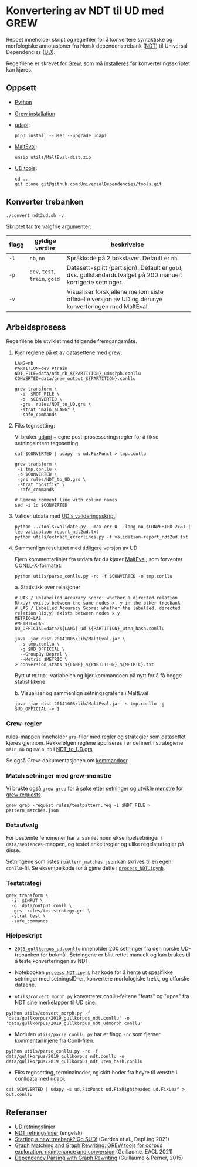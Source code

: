 # Konvertering av NDT til UD med GREW

Repoet inneholder skript og regelfiler for å konvertere syntaktiske og morfologiske annotasjoner fra Norsk dependenstrebank ([NDT](https://www.nb.no/sprakbanken/ressurskatalog/oai-nb-no-sbr-10/)) til Universal Dependencies ([UD](https://universaldependencies.org/)).

Regelfilene er skrevet for [Grew](https://grew.fr/), som må [installeres](https://grew.fr/usage/install/) før konverteringsskriptet kan kjøres.

## Oppsett

- [Python](https://www.python.org/downloads/)
- [Grew installation](https://grew.fr/usage/install/)
- [udapi](https://udapi.github.io/):

  ``` shell
  pip3 install --user --upgrade udapi
  ```

- [MaltEval](https://www.maltparser.org/malteval.html):

  ``` shell
  unzip utils/MaltEval-dist.zip
  ```

- [UD tools](https://github.com/UniversalDependencies/tools/):

  ``` shell
  cd ..
  git clone git@github.com:UniversalDependencies/tools.git
  ```

## Konverter trebanken

``` shell
./convert_ndt2ud.sh -v
```

Skriptet tar tre valgfrie argumenter:

| flagg | gyldige verdier | beskrivelse |
| ---|---|---|
| `-l` | `nb`, `nn` | Språkkode på 2 bokstaver. Default er `nb`. |
| `-p` | `dev`, `test`, `train`, `gold` | Datasett-splitt (partisjon). Default er `gold`, dvs. gullstandardutvalget på 200 manuelt korrigerte setninger. |
| `-v` |  | Visualiser forskjellene mellom siste offisielle versjon av UD og den nye konverteringen med MaltEval. |

## Arbeidsprosess

Regelfilene ble utviklet med følgende fremgangsmåte.

1. Kjør reglene på et av datasettene med grew:

    ```shell
    LANG=nb
    PARTITION=dev #train
    NDT_FILE=data/ndt_nb_${PARTITION}_udmorph.conllu
    CONVERTED=data/grew_output_${PARTITION}.conllu

    grew transform \
      -i  $NDT_FILE \
      -o  $CONVERTED \
      -grs  rules/NDT_to_UD.grs \
      -strat "main_$LANG" \
      -safe_commands
    ```

2. Fiks tegnsetting:

   Vi bruker [udapi](https://udapi.github.io/) + egne post-prosesseringsregler for å fikse setningsintern tegnsetting.

   ``` shell
   cat $CONVERTED | udapy -s ud.FixPunct > tmp.conllu

   grew transform \
    -i tmp.conllu \
    -o $CONVERTED \
    -grs rules/NDT_to_UD.grs \
    -strat "postfix" \
    -safe_commands

   # Remove comment line with column names
   sed -i 1d $CONVERTED
   ```

3. Valider utdata med [UD's valideringsskript](https://github.com/UniversalDependencies/tools/blob/master/validate.py):

   ``` shell
   python ../tools/validate.py --max-err 0 --lang no $CONVERTED 2>&1 | tee validation-report_ndt2ud.txt
   python utils/extract_errorlines.py -f validation-report_ndt2ud.txt
   ```

4. Sammenlign resultatet med tidligere versjon av UD

   Fjern kommentarlinjer fra utdata før du kjører [MaltEval](https://www.maltparser.org/malteval.html), som forventer [CONLL-X-formatet](https://aclanthology.org/W06-2920.pdf):

    ```shell
    python utils/parse_conllu.py -rc -f $CONVERTED -o tmp.conllu
    ```

   a. Statistikk over relasjoner

      ```shell
      # UAS / Unlabelled Accuracy Score: whether a directed relation R(x,y) exists between the same nodes x, y in the other treebank
      # LAS / Labelled Accuracy Score: whether the labelled, directed relation R(x,y) exists between nodes x,y
      METRIC=LAS
      #METRIC=UAS
      UD_OFFICIAL=data/${LANG}-ud-${PARTITION}_uten_hash.conllu

      java -jar dist-20141005/lib/MaltEval.jar \
        -s tmp.conllu \
        -g $UD_OFFICIAL \
        --GroupBy Deprel \
        --Metric $METRIC \
      > conversion_stats_${LANG}_${PARTITION}_${METRIC}.txt
      ```

      Bytt ut `METRIC`-variabelen og kjør kommandoen på nytt for å få begge statistikkene.

   b. Visualiser og sammenlign setningsgrafene i MaltEval

      ```shell
      java -jar dist-20141005/lib/MaltEval.jar -s tmp.conllu -g $UD_OFFICIAL -v 1
      ```

### Grew-regler

[rules-mappen](./rules/) inneholder `grs`-filer med [regler](https://grew.fr/doc/rule/) og [strategier](https://grew.fr/doc/grs/) som datasettet kjøres gjennom. Rekkefølgen reglene appliseres i er definert i strategiene `main_nn` og `main_nb` i [NDT_to_UD.grs](rules/NDT_to_UD.grs)

Se også Grew-dokumentasjonen om [kommandoer](https://grew.fr/doc/commands/).

### Match setninger med grew-mønstre

Vi brukte også `grew grep` for å søke etter setninger og utvikle [mønstre for grew requests](https://grew.fr/doc/request/).

``` shell
grew grep -request rules/testpattern.req -i $NDT_FILE > pattern_matches.json
```

### Datautvalg

For bestemte fenomener har vi samlet noen eksempelsetninger i `data/sentences`-mappen, og testet enkeltregler og ulike regelstrategier på disse.

Setningene som listes i `pattern_matches.json` kan skrives til en egen `conllu`-fil. Se eksempelkode for å gjøre dette i [`process_NDT.ipynb`](process_NDT.ipynb).

### Teststrategi

```shell
grew transform \
  -i  $INPUT \
  -o  data/output.conll \
  -grs  rules/teststrategy.grs \
  -strat test \
  -safe_commands
```

### Hjelpeskript

- [`2023_gullkorpus_ud.conllu`](./data/gullkorpus/2023_gullkorpus_ud.conllu) inneholder 200 setninger fra den norske UD-trebanken for bokmål. Setningene er blitt rettet manuelt og kan brukes til å teste konverteringen av NDT.

- Notebooken [`process_NDT.ipynb`](process_NDT.ipynb) har kode for å hente ut spesifikke setninger med setningsID-er, konvertere morfologiske trekk, og utforske dataene.

- `utils/convert_morph.py` konverterer conllu-feltene "feats" og "upos" fra NDT sine merkelapper til UD sine.

```shell
python utils/convert_morph.py -f 'data/gullkorpus/2019_gullkorpus_ndt.conllu' -o 'data/gullkorpus/2019_gullkorpus_ndt_udmorph.conllu'
```

- Modulen `utils/parse_conllu.py` har et flagg `-rc` som fjerner kommentarlinjene fra Conll-filen.

``` shell
python utils/parse_conllu.py -rc -f data/gullkorpus/2019_gullkorpus_ndt.conllu -o data/gullkorpus/2019_gullkorpus_ndt_uten_hash.conllu
```

- Fiks tegnsetting, terminalnoder, og skift hoder fra høyre til venstre  i conlldata med [udapi](https://udapi.github.io/):

``` shell
cat $CONVERTED | udapy -s ud.FixPunct ud.FixRightheaded ud.FixLeaf > out.conllu
```

## Referanser

- [UD retningslinjer](https://universaldependencies.org/guidelines.html)
- [NDT retningslinjer](https://www.nb.no/sbfil/dok/20140314_guidelines_ndt_english.pdf) (engelsk)
- [Starting a new treebank? Go SUD!](https://aclanthology.org/2021.depling-1.4) (Gerdes et al., DepLing 2021)
- [Graph Matching and Graph Rewriting: GREW tools for corpus exploration, maintenance and conversion](https://aclanthology.org/2021.eacl-demos.21) (Guillaume, EACL 2021)
- [Dependency Parsing with Graph Rewriting](https://aclanthology.org/W15-2204) (Guillaume & Perrier, 2015)
